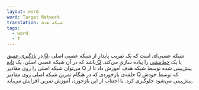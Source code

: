 ```yaml
---
layout: word
word: Target Network
translation: شبکه هدف
tags:
  - word
  - T
---
```

در [یادگیری عمیق Q](/q/q-learning)، شبکه عصبی‌ای است که یک تقریب پایدار از شبکه عصبی اصلی باشد که در آن شبکه عصبی اصلی، یک [تابع Q](/q/q-function) یا یک [خط‌مشی](/p/policy) را پیاده سازی می‌کند. می‌توان شبکه اصلی را روی مقادیر Q پیش‌بینی شده توسط شبکه هدف آموزش داد تا از حلقه‌ی بازخوردی که در هنگام تمرین شبکه اصلی روی مقادیر Q که توسط خودش پیش‌بینی می‌شود جلوگیری کرد. با اجتناب از این بازخورد،‌ آموزش تمرین افزایش می‌یابد.